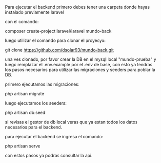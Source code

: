 Para ejecutar el backend primero debes tener una carpeta donde hayas instalado previamente laravel

con el comando:

composer create-project laravel/laravel mundo-back

luego utilizar el comando para clonar el proyecyo:

git clone https://github.com/dsolar93/mundo-back.git

una ves clonado, por favor crear la DB en el mysql local "mundo-prueba" y luego remplazar el .env.example por el .env de base, con esto ya tendras los pasos necesarios para utilizar las migraciones y seeders para poblar la DB.

primero ejecutamos las migraciones:

php artisan migrate

luego ejecutamos los seeders:

php artisan db:seed

si revisas el gestor de db local veras que ya estan todos los datos necesarios para el backend.

para ejecutar el backend se ingresa el comando:

php artisan serve

con estos pasos ya podras consultar la api.
